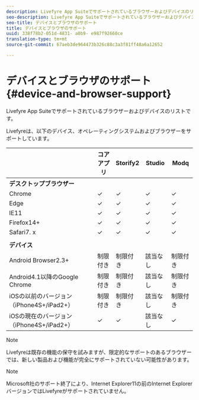 ```yaml
---
description: Livefyre App Suiteでサポートされているブラウザーおよびデバイスのリストです。
seo-description: Livefyre App Suiteでサポートされているブラウザーおよびデバイスのリストです。
seo-title: デバイスとブラウザのサポート
title: デバイスとブラウザのサポート
uuid: 338f78b2-051d-4831- a0b9- e987f92660ce
translation-type: tm+mt
source-git-commit: 67aeb3de964473b326c88c3a3f81ff48a6a12652

---
```



# デバイスとブラウザのサポート{#device-and-browser-support}

Livefyre App Suiteでサポートされているブラウザーおよびデバイスのリストです。

Livefyreは、以下のデバイス、オペレーティングシステムおよびブラウザーをサポートしています。

|  | コアアプリ | Storify2 | Studio | Modq |
|---|---|---|---|---|
| **デスクトップブラウザー** |  |  |  |  |
| Chrome | ✓ | ✓ | ✓ | ✓ |
| Edge | ✓ | ✓ | ✓ | ✓ |
| IE11 | ✓ | ✓ | ✓ | ✓ |
| Firefox14+ | ✓ | ✓ | ✓ | ✓ |
| Safari7. x | ✓ | ✓ | ✓ | ✓ |
|  |  |  |  |  |
| **デバイス** |  |  |  |  |
| Android Browser2.3+ | 制限付き | 制限付き | 該当なし | 制限付き |
| Android4.1以降のGoogle Chrome | 制限付き | 制限付き | 該当なし | 制限付き |
| iOSの以前のバージョン（iPhone4S+/iPad2+） | 制限付き | 制限付き | 該当なし | 制限付き |
| iOSの現在のバージョン（iPhone4S+/iPad2+） | ✓ | ✓ | 該当なし | ✓ |

>[!NOTE]
>
>Livefyreは既存の機能の保守を試みますが、限定的なサポートのあるブラウザーでは、新しい製品および機能が完全にサポートされていない可能性があります。

>[!NOTE]
>
>Microsoft社のサポート終了により、Internet Explorer11の前のInternet ExplorerバージョンではLivefyreがサポートされていません。

